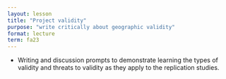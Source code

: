 ```yaml
---
layout: lesson
title: "Project validity"
purpose: "write critically about geographic validity"
format: lecture
term: fa23
---
```


- Writing and discussion prompts to demonstrate learning the types of validity and threats to validity as they apply to the replication studies.
